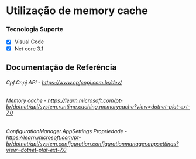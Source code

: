 # Utilização de memory cache


### Tecnologia Suporte 

- [x] Visual Code
- [x] Net core 3.1

## Documentação de Referência

###### Cpf.Cnpj API - https://www.cpfcnpj.com.br/dev/
###### Memory cache - https://learn.microsoft.com/pt-br/dotnet/api/system.runtime.caching.memorycache?view=dotnet-plat-ext-7.0
###### ConfigurationManager.AppSettings Propriedade - https://learn.microsoft.com/pt-br/dotnet/api/system.configuration.configurationmanager.appsettings?view=dotnet-plat-ext-7.0
